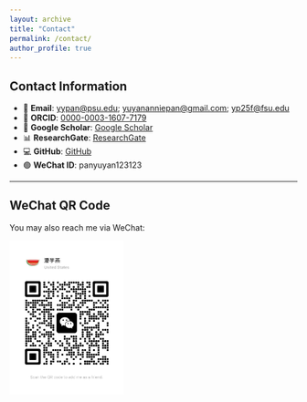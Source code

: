 ```yaml
---
layout: archive
title: "Contact"
permalink: /contact/
author_profile: true
---
```


## Contact Information

- 📧 **Email**: yypan@psu.edu; yuyananniepan@gmail.com; yp25f@fsu.edu
- 🔗 **ORCID**: [0000-0003-1607-7179](https://orcid.org/0000-0003-1607-7179)
- 🔬 **Google Scholar**: [Google Scholar](https://scholar.google.com/citations?user=4pjS2hYAAAAJ&hl=zh-CN)
- 📊 **ResearchGate**: [ResearchGate](https://www.researchgate.net/profile/Yuyan-Pan-2)
- 💻 **GitHub**: [GitHub](https://github.com/panyuyan)
- 🟢 **WeChat ID**: panyuyan123123

---

## WeChat QR Code

You may also reach me via WeChat:

<img src="/images/wechat_qr.jpg" alt="WeChat QR" width="200">
